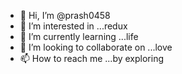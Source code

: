 - 👋 Hi, I’m @prash0458
- 👀 I’m interested in ...redux
- 🌱 I’m currently learning ...life
- 💞️ I’m looking to collaborate on ...love
- 📫 How to reach me ...by exploring

<!---
prash0458/prash0458 is a ✨ special ✨ repository because its `README.md` (this file) appears on your GitHub profile.
You can click the Preview link to take a look at your changes.
--->
